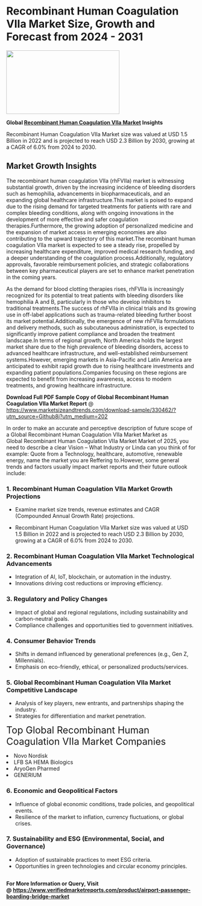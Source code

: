 <H1>Recombinant Human Coagulation VIIa Market Size, Growth and Forecast from 2024 - 2031</H1><img class="aligncenter size-medium wp-image-584254" src="https://thirdeyenews.in/wp-content/uploads/2024/09/Global-Market-Research-300x168.jpeg" alt="" width="300" height="168" /><p><strong>Global&nbsp;<a href="https://www.marketsizeandtrends.com/download-sample/330462/?utm_source=Github8j?utm_medium=202">Recombinant Human Coagulation VIIa Market</a> Insights</strong></p><p>Recombinant Human Coagulation VIIa Market size was valued at USD 1.5 Billion in 2022 and is projected to reach USD 2.3 Billion by 2030, growing at a CAGR of 6.0% from 2024 to 2030.</p><p><h2>Market Growth Insights</h2> <p>The recombinant human coagulation VIIa (rhFVIIa) market is witnessing substantial growth, driven by the increasing incidence of bleeding disorders such as hemophilia, advancements in biopharmaceuticals, and an expanding global healthcare infrastructure.This market is poised to expand due to the rising demand for targeted treatments for patients with rare and complex bleeding conditions, along with ongoing innovations in the development of more effective and safer coagulation therapies.Furthermore, the growing adoption of personalized medicine and the expansion of market access in emerging economies are also contributing to the upward trajectory of this market.The recombinant human coagulation VIIa market is expected to see a steady rise, propelled by increasing healthcare expenditure, improved medical research funding, and a deeper understanding of the coagulation process.Additionally, regulatory approvals, favorable reimbursement policies, and strategic collaborations between key pharmaceutical players are set to enhance market penetration in the coming years.</p> <p>As the demand for blood clotting therapies rises, rhFVIIa is increasingly recognized for its potential to treat patients with bleeding disorders like hemophilia A and B, particularly in those who develop inhibitors to traditional treatments.The success of rhFVIIa in clinical trials and its growing use in off-label applications such as trauma-related bleeding further boost its market potential.Additionally, the emergence of new rhFVIIa formulations and delivery methods, such as subcutaneous administration, is expected to significantly improve patient compliance and broaden the treatment landscape.In terms of regional growth, North America holds the largest market share due to the high prevalence of bleeding disorders, access to advanced healthcare infrastructure, and well-established reimbursement systems.However, emerging markets in Asia-Pacific and Latin America are anticipated to exhibit rapid growth due to rising healthcare investments and expanding patient populations.Companies focusing on these regions are expected to benefit from increasing awareness, access to modern treatments, and growing healthcare infrastructure.</p> <p><span class=""><strong>Download Full PDF Sample Copy of Global Recombinant Human Coagulation VIIa Market Report</strong> @ <a href="https://www.marketsizeandtrends.com/download-sample/330462/?utm_source=Github8j?utm_medium=202" target="_blank">https://www.marketsizeandtrends.com/download-sample/330462/?utm_source=Github8j?utm_medium=202</a></span></p><p>In order to make an accurate and perceptive description of future scope of a Global&nbsp;Recombinant Human Coagulation VIIa Market Market as Global&nbsp;Recombinant Human Coagulation VIIa Market Market of 2025, you need to describe a clear Vision &ndash; What Industry or Linda can you think of for example: Quote from a Technology, healthcare, automotive, renewable energy, name the market you are Reffering to.However, some general trends and factors usually impact market reports and their future outlook include:</p><h3>1.&nbsp;<strong>Recombinant Human Coagulation VIIa Market Growth Projections</strong></h3><ul><li>Examine market size trends, revenue estimates and CAGR (Compounded Annual Growth Rate) projections.</li><li><p>Recombinant Human Coagulation VIIa Market size was valued at USD 1.5 Billion in 2022 and is projected to reach USD 2.3 Billion by 2030, growing at a CAGR of 6.0% from 2024 to 2030.</p></li></ul><h3>2.&nbsp;<strong>Recombinant Human Coagulation VIIa Market Technological Advancements</strong></h3><ul><li>Integration of AI, IoT, blockchain, or automation in the industry.</li><li>Innovations driving cost reductions or improving efficiency.</li></ul><h3>3.&nbsp;<strong>Regulatory and Policy Changes</strong></h3><ul><li>Impact of global and regional regulations, including sustainability and carbon-neutral goals.</li><li>Compliance challenges and opportunities tied to government initiatives.</li></ul><h3>4.&nbsp;<strong>Consumer Behavior Trends</strong></h3><ul><li>Shifts in demand influenced by generational preferences (e.g., Gen Z, Millennials).</li><li>Emphasis on eco-friendly, ethical, or personalized products/services.</li></ul><h3>5.&nbsp;<strong>Global Recombinant Human Coagulation VIIa Market Competitive Landscape</strong></h3><ul><li>Analysis of key players, new entrants, and partnerships shaping the industry.</li><li>Strategies for differentiation and market penetration.</li></ul><p data-pm-slice="1 1 []"><span style="color: inherit; font-family: inherit; font-size: 25px;">Top Global Recombinant Human Coagulation VIIa Market Companies</span></p><div class="" data-test-id=""><p><li>Novo Nordisk</li><li> LFB SA HEMA Biologics</li><li> AryoGen Pharmed</li><li> GENERIUM</li></p></div><h3>6.&nbsp;<strong>Economic and Geopolitical Factors</strong></h3><ul><li>Influence of global economic conditions, trade policies, and geopolitical events.</li><li>Resilience of the market to inflation, currency fluctuations, or global crises.</li></ul><h3>7.&nbsp;<strong>Sustainability and ESG (Environmental, Social, and Governance)</strong></h3><ul><li>Adoption of sustainable practices to meet ESG criteria.</li><li>Opportunities in green technologies and circular economy principles.</li></ul><h2><strong style="font-size: 14px;">For More Information or Query, Visit @&nbsp;</strong><a style="background-color: #ffffff; font-size: 14px;" href="https://www.marketsizeandtrends.com/report/recombinant-human-coagulation-viia-market/" target="_blank">https://www.verifiedmarketreports.com/product/airport-passenger-boarding-bridge-market</a></h2>